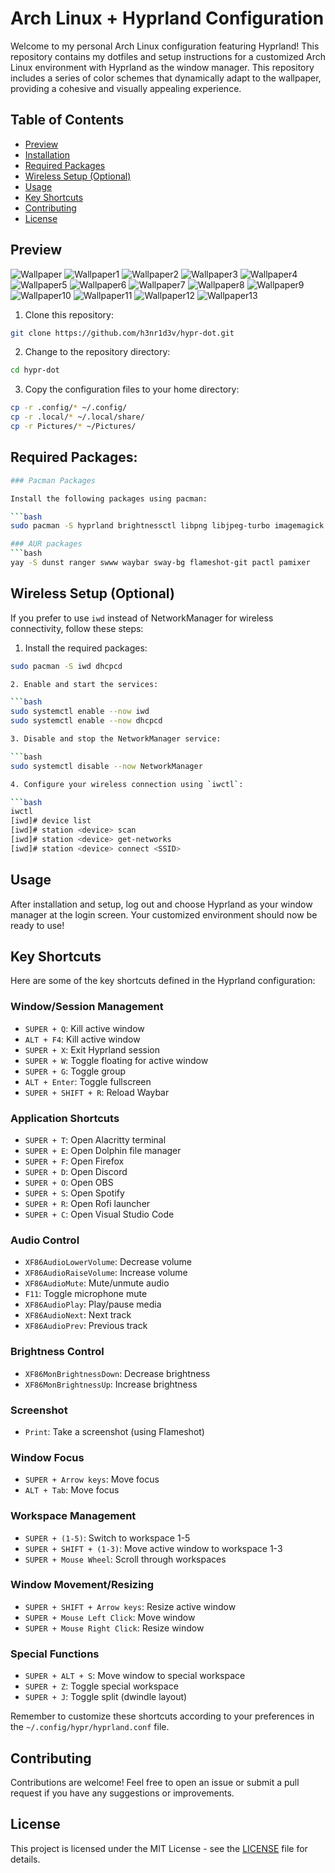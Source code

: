 # Arch Linux + Hyprland Configuration

Welcome to my personal Arch Linux configuration featuring Hyprland! This repository contains my dotfiles and setup instructions for a customized Arch Linux environment with Hyprland as the window manager. This repository includes a series of color schemes that dynamically adapt to the wallpaper, providing a cohesive and visually appealing experience.

## Table of Contents

- [Preview](#preview)
- [Installation](#installation)
- [Required Packages](#required-packages)
- [Wireless Setup (Optional)](#wireless-setup-optional)
- [Usage](#usage)
- [Key Shortcuts](#key-shortcuts)
- [Contributing](#contributing)
- [License](#license)

## Preview

![Wallpaper](https://github.com/user-attachments/assets/49ea4250-3362-4861-858a-1d6b3ddaa7ef)
![Wallpaper1](https://github.com/user-attachments/assets/cbe62959-4e16-409e-acc0-9b4c13488e6d)
![Wallpaper2](https://github.com/user-attachments/assets/afca1b7b-1fe7-4c98-9f3f-6c156641d49b)
![Wallpaper3](https://github.com/user-attachments/assets/dde8dc83-d8d7-400c-9b51-667d58df155b)
![Wallpaper4](https://github.com/user-attachments/assets/2ff1bfb0-70aa-4614-8d22-235c0c2a7b0a)
![Wallpaper5](https://github.com/user-attachments/assets/7c389659-5246-46d1-8116-c02170458980)
![Wallpaper6](https://github.com/user-attachments/assets/7f6938e3-6a6d-4ea2-8995-7c677d5d1324)
![Wallpaper7](https://github.com/user-attachments/assets/6e21f96c-7079-45f3-8c2f-7ef36813819c)
![Wallpaper8](https://github.com/user-attachments/assets/fd7662b4-f426-47ac-99c4-8b89b33521d6)
![Wallpaper9](https://github.com/user-attachments/assets/f243965f-86f0-4c8f-9ed5-c100a7c5ab89)
![Wallpaper10](https://github.com/user-attachments/assets/cec4a850-555b-48ae-997e-4de06e1ae4df)
![Wallpaper11](https://github.com/user-attachments/assets/d9ea40d3-0dea-4adc-9767-836505c2c693)
![Wallpaper12](https://github.com/user-attachments/assets/367f4db7-9a0e-4280-91f7-1c743513c902)
![Wallpaper13](https://github.com/user-attachments/assets/267b2a39-69b8-4d28-89bf-1d5aaa530468)


1. Clone this repository:

```bash
git clone https://github.com/h3nr1d3v/hypr-dot.git 
```

2. Change to the repository directory:

```bash
cd hypr-dot
```

3. Copy the configuration files to your home directory:

```bash
cp -r .config/* ~/.config/
cp -r .local/* ~/.local/share/
cp -r Pictures/* ~/Pictures/
```

## Required Packages:
```bash
### Pacman Packages

Install the following packages using pacman:

```bash
sudo pacman -S hyprland brightnessctl libpng libjpeg-turbo imagemagick gawk grep dunst ripgrep vim neovim ffmpeg v4l-utils

### AUR packages
```bash
yay -S dunst ranger swww waybar sway-bg flameshot-git pactl pamixer
```
## Wireless Setup (Optional)
If you prefer to use `iwd` instead of NetworkManager for wireless connectivity, follow these steps:

1. Install the required packages:

```bash
sudo pacman -S iwd dhcpcd

2. Enable and start the services:

```bash
sudo systemctl enable --now iwd
sudo systemctl enable --now dhcpcd

3. Disable and stop the NetworkManager service:

```bash
sudo systemctl disable --now NetworkManager

4. Configure your wireless connection using `iwctl`:

```bash
iwctl
[iwd]# device list
[iwd]# station <device> scan
[iwd]# station <device> get-networks
[iwd]# station <device> connect <SSID>
```

## Usage
After installation and setup, log out and choose Hyprland as your window manager at the login screen. Your customized environment should now be ready to use!

## Key Shortcuts

Here are some of the key shortcuts defined in the Hyprland configuration:

### Window/Session Management
- `SUPER + Q`: Kill active window
- `ALT + F4`: Kill active window
- `SUPER + X`: Exit Hyprland session
- `SUPER + W`: Toggle floating for active window
- `SUPER + G`: Toggle group
- `ALT + Enter`: Toggle fullscreen
- `SUPER + SHIFT + R`: Reload Waybar

### Application Shortcuts
- `SUPER + T`: Open Alacritty terminal
- `SUPER + E`: Open Dolphin file manager
- `SUPER + F`: Open Firefox
- `SUPER + D`: Open Discord
- `SUPER + O`: Open OBS
- `SUPER + S`: Open Spotify
- `SUPER + R`: Open Rofi launcher
- `SUPER + C`: Open Visual Studio Code

### Audio Control
- `XF86AudioLowerVolume`: Decrease volume
- `XF86AudioRaiseVolume`: Increase volume
- `XF86AudioMute`: Mute/unmute audio
- `F11`: Toggle microphone mute
- `XF86AudioPlay`: Play/pause media
- `XF86AudioNext`: Next track
- `XF86AudioPrev`: Previous track

### Brightness Control
- `XF86MonBrightnessDown`: Decrease brightness
- `XF86MonBrightnessUp`: Increase brightness

### Screenshot
- `Print`: Take a screenshot (using Flameshot)

### Window Focus
- `SUPER + Arrow keys`: Move focus
- `ALT + Tab`: Move focus

### Workspace Management
- `SUPER + (1-5)`: Switch to workspace 1-5
- `SUPER + SHIFT + (1-3)`: Move active window to workspace 1-3
- `SUPER + Mouse Wheel`: Scroll through workspaces

### Window Movement/Resizing
- `SUPER + SHIFT + Arrow keys`: Resize active window
- `SUPER + Mouse Left Click`: Move window
- `SUPER + Mouse Right Click`: Resize window

### Special Functions
- `SUPER + ALT + S`: Move window to special workspace
- `SUPER + Z`: Toggle special workspace
- `SUPER + J`: Toggle split (dwindle layout)

Remember to customize these shortcuts according to your preferences in the `~/.config/hypr/hyprland.conf` file.

## Contributing
Contributions are welcome! Feel free to open an issue or submit a pull request if you have any suggestions or improvements.

## License
This project is licensed under the MIT License - see the [LICENSE](LICENSE) file for details.

